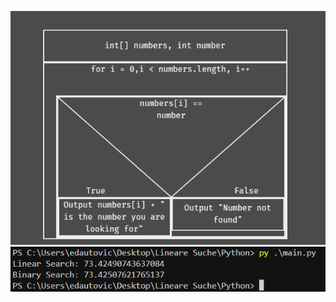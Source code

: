 ![Nasi Schneider Diagramm](https://raw.githubusercontent.com/ensar-adesso/Lineare-Suche/refs/heads/main/nasi-schneider.png)
![MS-Test](https://raw.githubusercontent.com/ensar-adesso/Lineare-Suche/refs/heads/main/ms-test.png)
